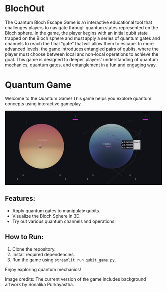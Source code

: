 # BlochOut
The Quantum Bloch Escape Game is an interactive educational tool that challenges players to navigate through quantum states represented on the Bloch sphere. In the game, the player begins with an initial qubit state trapped on the Bloch sphere and must apply a series of quantum gates and channels to reach the final "gate" that will allow them to escape. In more advanced levels, the game introduces entangled pairs of qubits, where the player must choose between local and non-local operations to achieve the goal.
This game is designed to deepen players' understanding of quantum mechanics, quantum gates, and entanglement in a fun and engaging way.
# Quantum Game

Welcome to the Quantum Game! This game helps you explore quantum concepts using interactive gameplay.

![Quantum Game Screenshot](assets/two_qubit.png)

## Features:
- Apply quantum gates to manipulate qubits.
- Visualize the Bloch Sphere in 3D.
- Try out various quantum channels and operations.

## How to Run:
1. Clone the repository.
2. Install required dependencies.
3. Run the game using `streamlit run qubit_game.py`.

Enjoy exploring quantum mechanics!

Image credits: The current version of the game includes background artwork by Sonalika Purkayastha. 

